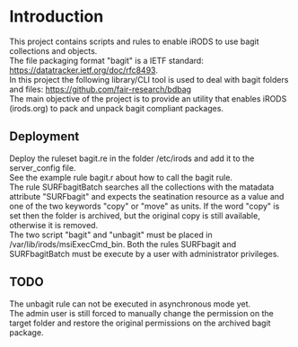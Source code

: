 # Introduction

This project contains scripts and rules to enable iRODS to use bagit collections and objects.  
The file packaging format "bagit" is a IETF standard: https://datatracker.ietf.org/doc/rfc8493.   
In this project the following library/CLI tool is used to deal with bagit folders and files: https://github.com/fair-research/bdbag  
The main objective of the project is to provide an utility that enables iRODS (irods.org) to pack and unpack bagit compliant packages.  
  
## Deployment
Deploy the ruleset bagit.re in the folder /etc/irods and add it to the server_config file.  
See the example rule bagit.r about how to call the bagit rule.  
The rule SURFbagitBatch searches all the collections with the matadata attribute "SURFbagit" and expects the seatination resource as a value and one of the two keywords "copy" or "move" as units. If the word "copy" is set then the folder is archived, but the original copy is still available, otherwise it is removed.  
The two script "bagit" and "unbagit" must be placed in /var/lib/irods/msiExecCmd_bin.
Both the rules SURFbagit and SURFbagitBatch must be execute by a user with administrator privileges.

## TODO
The unbagit rule can not be executed in asynchronous mode yet.  
The admin user is still forced to manually change the permission on the target folder and restore the original permissions on the archived bagit package.
